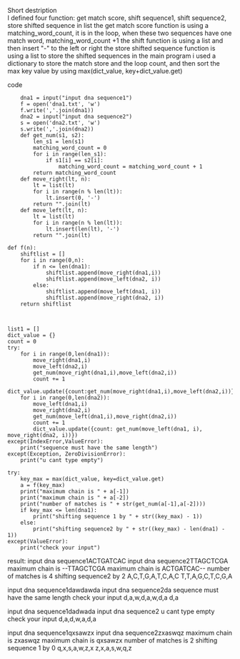 Short destription  
I defined four function: get match score, shift sequence1, shift sequence2, store shifted sequence in list
the get match score function is using a matching_word_count, it is in the loop, when these two sequences have one match word, matching_word_count +1
the shift function is using a list and then insert "-" to the left or right
the store shifted sequence function is using a list to store the shifted sequences
in the main program i used a dictionary to store the match store and the loop count, and then sort the max key value by using max(dict_value, key+dict_value.get)

code

        dna1 = input("input dna sequence1")
        f = open('dna1.txt', 'w')
        f.write(','.join(dna1))
        dna2 = input("input dna sequence2")
        s = open('dna2.txt', 'w')
        s.write(','.join(dna2))
        def get_num(s1, s2):
            len_s1 = len(s1)
            matching_word_count = 0
            for i in range(len_s1):
                if s1[i] == s2[i]:
                    matching_word_count = matching_word_count + 1
            return matching_word_count
        def move_right(lt, n):
            lt = list(lt)
            for i in range(n % len(lt)):
                lt.insert(0, '-')
            return "".join(lt)
        def move_left(lt, n):
            lt = list(lt)
            for i in range(n % len(lt)):
                lt.insert(len(lt), '-')
            return "".join(lt)
    
    def f(n):
        shiftlist = []
        for i in range(0,n):
            if n <= len(dna1):
                shiftlist.append(move_right(dna1,i))
                shiftlist.append(move_left(dna2, i))
            else:
                shiftlist.append(move_left(dna1, i))
                shiftlist.append(move_right(dna2, i))
        return shiftlist



    list1 = []
    dict_value = {}
    count = 0
    try:
        for i in range(0,len(dna1)):
            move_right(dna1,i)
            move_left(dna2,i)
            get_num(move_right(dna1,i),move_left(dna2,i))
            count += 1
            dict_value.update({count:get_num(move_right(dna1,i),move_left(dna2,i))})
        for i in range(0,len(dna2)):
            move_left(dna1,i)
            move_right(dna2,i)
            get_num(move_left(dna1,i),move_right(dna2,i))
            count += 1
            dict_value.update({count: get_num(move_left(dna1, i), move_right(dna2, i))})
    except(IndexError,ValueError):
        print("sequence must have the same length")
    except(Exception, ZeroDivisionError):
        print("u cant type empty")

    try:
        key_max = max(dict_value, key=dict_value.get)
        a = f(key_max)
        print("maximum chain is " + a[-1])
        print("maximum chain is " + a[-2])
        print("number of matches is " + str(get_num(a[-1],a[-2])))
        if key_max <= len(dna1):
            print("shifting sequence 1 by " + str((key_max) - 1))
        else:
            print("shifting sequence2 by " + str((key_max) - len(dna1) - 1))
    except(ValueError):
        print("check your input")


result:
input dna sequence1ACTGATCAC
input dna sequence2TTAGCTCGA
maximum chain is --TTAGCTCGA
maximum chain is ACTGATCAC--
number of matches is 4
shifting sequence2 by 2
A,C,T,G,A,T,C,A,C
T,T,A,G,C,T,C,G,A



input dna sequence1dawdawda
input dna sequence2da
sequence must have the same length
check your input
d,a,w,d,a,w,d,a
d,a


input dna sequence1dadwada
input dna sequence2
u cant type empty
check your input
d,a,d,w,a,d,a


input dna sequence1qxsawzx
input dna sequence2zxaswqz
maximum chain is zxaswqz
maximum chain is qxsawzx
number of matches is 2
shifting sequence 1 by 0
q,x,s,a,w,z,x
z,x,a,s,w,q,z

